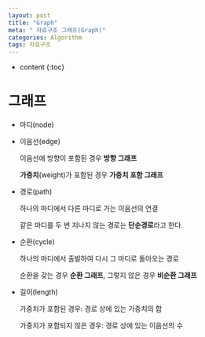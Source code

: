 ```yaml
---
layout: post
title: "Graph"
meta: " 자료구조 그래프(Graph)"
categories: Algorithm
tags: 자료구조
---
```




* content
{:toc}
# 그래프

- 마디(node)

- 이음선(edge)

  이음선에 방향이 포함된 경우 **방향 그래프**

  **가중치**(weight)가 포함된 경우 **가중치 포함 그래프**

- 경로(path)

  하나의 마디에서 다른 마디로 가는 이음선의 연결

  같은 마디를 두 번 지나지 않는 경로는 **단순경로**라고 한다.

- 순환(cycle)

  하나의 마디에서 출발하여 다시 그 마디로 돌아오는 경로

  순환을 갖는 경우 **순환 그래프**, 그렇지 않은 경우 **비순환 그래프**

- 길이(length)

  가중치가 포함된 경우: 경로 상에 있는 가중치의 합

  가중치가 포함되지 않은 경우: 경로 상에 있는 이음선의 수

